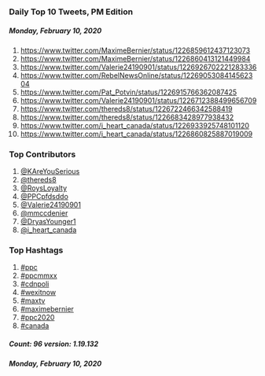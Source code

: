 ### Daily Top 10 Tweets, PM Edition
##### Monday, February 10, 2020
 1) https://www.twitter.com/MaximeBernier/status/1226859612437123073
 2) https://www.twitter.com/MaximeBernier/status/1226860413121449984
 3) https://www.twitter.com/Valerie24190901/status/1226926702221283336
 4) https://www.twitter.com/RebelNewsOnline/status/1226905308414562304
 5) https://www.twitter.com/Pat_Potvin/status/1226915766362087425
 6) https://www.twitter.com/Valerie24190901/status/1226712388499656709
 7) https://www.twitter.com/thereds8/status/1226722466342588419
 8) https://www.twitter.com/thereds8/status/1226683428977938432
 9) https://www.twitter.com/i_heart_canada/status/1226933925748101120
10) https://www.twitter.com/i_heart_canada/status/1226860825887019009

### Top Contributors
  1) [@KAreYouSerious](https://www.twitter.com/KAreYouSerious)
  2) [@thereds8](https://www.twitter.com/thereds8)
  3) [@RoysLoyalty](https://www.twitter.com/RoysLoyalty)
  4) [@PPCpfdsddo](https://www.twitter.com/PPCpfdsddo)
  5) [@Valerie24190901](https://www.twitter.com/Valerie24190901)
  6) [@mmccdenier](https://www.twitter.com/mmccdenier)
  7) [@DryasYounger1](https://www.twitter.com/DryasYounger1)
  8) [@i_heart_canada](https://www.twitter.com/i_heart_canada)


### Top Hashtags

  1) [#ppc](https://www.twitter.com/hashtag/ppc)
  2) [#ppcmmxx](https://www.twitter.com/hashtag/ppcmmxx)
  3) [#cdnpoli](https://www.twitter.com/hashtag/cdnpoli)
  4) [#wexitnow](https://www.twitter.com/hashtag/wexitnow)
  5) [#maxtv](https://www.twitter.com/hashtag/maxtv)
  6) [#maximebernier](https://www.twitter.com/hashtag/maximebernier)
  7) [#ppc2020](https://www.twitter.com/hashtag/ppc2020)
  8) [#canada](https://www.twitter.com/hashtag/canada)

##### Count: 96	version: 1.19.132
##### Monday, February 10, 2020

